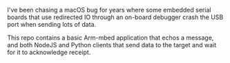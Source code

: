 I've been chasing a macOS bug for years where some embedded serial boards that use redirected IO through an on-board debugger crash the USB port when sending lots of data.

This repo contains a basic Arm-mbed application that echos a message, and both NodeJS and Python clients that send data to the target and wait for it to acknowledge receipt.
